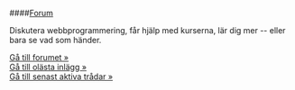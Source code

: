 ####[Forum](forum)

Diskutera webbprogrammering, får hjälp med kurserna, lär dig mer -- eller bara se vad som händer.

[Gå till forumet »](forum)  
[Gå till olästa inlägg »](forum/search.php?search_id=unreadposts)  
[Gå till senast aktiva trådar »](forum/search.php?search_id=active_topics)  
